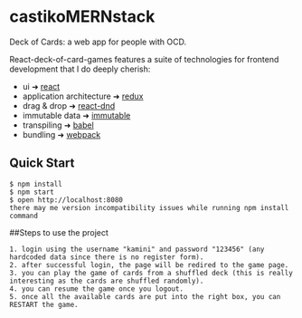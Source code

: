 # castikoMERNstack

Deck of Cards: a web app for people with OCD.


React-deck-of-card-games features a suite of technologies for frontend development that I do deeply cherish:

- ui ➜ [react](https://facebook.github.io/react/)
- application architecture ➜ [redux](http://redux.js.org/)
- drag & drop ➜ [react-dnd](http://gaearon.github.io/react-dnd/)
- immutable data ➜ [immutable](https://facebook.github.io/immutable-js/)
- transpiling ➜ [babel](https://babeljs.io/)
- bundling ➜ [webpack](https://webpack.github.io/)




## Quick Start
```
$ npm install
$ npm start
$ open http://localhost:8080
there may me version incompatibility issues while running npm install command
```
##Steps to use the project
```
1. login using the username "kamini" and password "123456" (any hardcoded data since there is no register form).
2. after successful login, the page will be redired to the game page.
3. you can play the game of cards from a shuffled deck (this is really interesting as the cards are shuffled randomly).
4. you can resume the game once you logout.
5. once all the available cards are put into the right box, you can RESTART the game.
```
